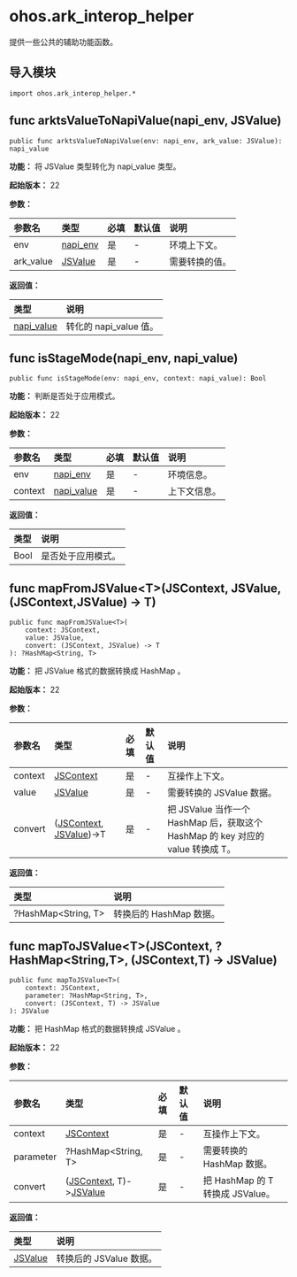 # ohos.ark_interop_helper

提供一些公共的辅助功能函数。

## 导入模块

```cangjie
import ohos.ark_interop_helper.*
```

## func arktsValueToNapiValue(napi_env, JSValue)

```cangjie
public func arktsValueToNapiValue(env: napi_env, ark_value: JSValue): napi_value
```

**功能：** 将 JSValue 类型转化为 napi_value 类型。

**起始版本：** 22

**参数：**

|参数名|类型|必填|默认值|说明|
|:---|:---|:---|:---|:---|
|env|[napi_env](cj-apis-ark_interop.md#type-napi_env)|是|-|环境上下文。|
|ark_value|[JSValue](cj-apis-ark_interop.md#struct-jsvalue)|是|-|需要转换的值。|

**返回值：**

|类型|说明|
|:----|:----|
|[napi_value](cj-apis-ark_interop.md#type-napi_value)|转化的 napi_value 值。|

## func isStageMode(napi_env, napi_value)

```cangjie
public func isStageMode(env: napi_env, context: napi_value): Bool
```

**功能：** 判断是否处于应用模式。

**起始版本：** 22

**参数：**

|参数名|类型|必填|默认值|说明|
|:---|:---|:---|:---|:---|
|env|[napi_env](cj-apis-ark_interop.md#type-napi_env)|是|-|环境信息。|
|context|[napi_value](cj-apis-ark_interop.md#type-napi_value)|是|-|上下文信息。|

**返回值：**

|类型|说明|
|:----|:----|
|Bool|是否处于应用模式。|

## func mapFromJSValue\<T>(JSContext, JSValue, (JSContext,JSValue) -> T)

```cangjie
public func mapFromJSValue<T>(
    context: JSContext,
    value: JSValue,
    convert: (JSContext, JSValue) -> T
): ?HashMap<String, T>
```

**功能：** 把 JSValue 格式的数据转换成 HashMap 。

**起始版本：** 22

**参数：**

|参数名|类型|必填|默认值|说明|
|:---|:---|:---|:---|:---|
|context|[JSContext](cj-apis-ark_interop.md#class-jscontext)|是|-|互操作上下文。|
|value|[JSValue](cj-apis-ark_interop.md#struct-jsvalue)|是|-|需要转换的 JSValue 数据。|
|convert|([JSContext](cj-apis-ark_interop.md#class-jscontext), [JSValue](cj-apis-ark_interop.md#struct-jsvalue))->T|是|-|把 JSValue 当作一个 HashMap 后，获取这个 HashMap 的 key 对应的 value 转换成 T。|

**返回值：**

|类型|说明|
|:----|:----|
|?HashMap\<String, T>|转换后的 HashMap 数据。|

## func mapToJSValue\<T>(JSContext, ?HashMap\<String,T>, (JSContext,T) -> JSValue)

```cangjie
public func mapToJSValue<T>(
    context: JSContext,
    parameter: ?HashMap<String, T>,
    convert: (JSContext, T) -> JSValue
): JSValue
```

**功能：** 把 HashMap 格式的数据转换成 JSValue 。

**起始版本：** 22

**参数：**

|参数名|类型|必填|默认值|说明|
|:---|:---|:---|:---|:---|
|context|[JSContext](cj-apis-ark_interop.md#class-jscontext)|是|-|互操作上下文。|
|parameter|?HashMap\<String, T>|是|-|需要转换的 HashMap 数据。|
|convert|([JSContext](cj-apis-ark_interop.md#class-jscontext), T)->[JSValue](cj-apis-ark_interop.md#struct-jsvalue)|是|-|把 HashMap 的 T 转换成 JSValue。|

**返回值：**

|类型|说明|
|:----|:----|
|[JSValue](cj-apis-ark_interop.md#struct-jsvalue)|转换后的 JSValue 数据。|
